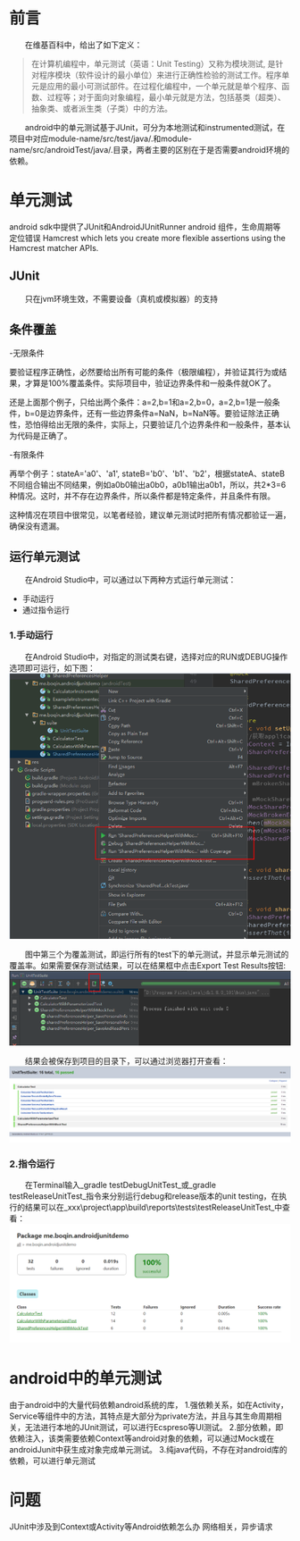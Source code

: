 # 前言
　　在维基百科中，给出了如下定义：
>在计算机编程中，单元测试（英语：Unit Testing）又称为模块测试, 是针对程序模块（软件设计的最小单位）来进行正确性检验的测试工作。程序单元是应用的最小可测试部件。在过程化编程中，一个单元就是单个程序、函数、过程等；对于面向对象编程，最小单元就是方法，包括基类（超类）、抽象类、或者派生类（子类）中的方法。  

　　android中的单元测试基于JUnit，可分为本地测试和instrumented测试，在项目中对应module-name/src/test/java/.和module-name/src/androidTest/java/.目录，两者主要的区别在于是否需要android环境的依赖。
# 单元测试
android sdk中提供了JUnit和AndroidJUnitRunner
android 组件，生命周期等
定位错误
Hamcrest
which lets you create more flexible assertions using the Hamcrest matcher APIs.

## JUnit
　　只在jvm环境生效，不需要设备（真机或模拟器）的支持

## 条件覆盖
-无限条件

要验证程序正确性，必然要给出所有可能的条件（极限编程），并验证其行为或结果，才算是100%覆盖条件。实际项目中，验证边界条件和一般条件就OK了。

还是上面那个例子，只给出两个条件：a=2,b=1和a=2,b=0，a=2,b=1是一般条件，b=0是边界条件，还有一些边界条件a=NaN，b=NaN等。要验证除法正确性，恐怕得给出无限的条件，实际上，只要验证几个边界条件和一般条件，基本认为代码是正确了。

-有限条件

再举个例子：stateA='a0'、'a1', stateB='b0'、'b1'、'b2'，根据stateA、stateB不同组合输出不同结果，例如a0b0输出a0b0，a0b1输出a0b1，所以，共2*3=6种情况。这时，并不存在边界条件，所以条件都是特定条件，并且条件有限。

这种情况在项目中很常见，以笔者经验，建议单元测试时把所有情况都验证一遍，确保没有遗漏。

## 运行单元测试
　　在Android Studio中，可以通过以下两种方式运行单元测试：
- 手动运行
- 通过指令运行

### 1.手动运行
　　在Android Studio中，对指定的测试类右键，选择对应的RUN或DEBUG操作选项即可运行，如下图：
![运行选项](https://github.com/booqin/AndroidJunitDemo/raw/master/capture/run_junit_test0.png)

　　图中第三个为覆盖测试，即运行所有的test下的单元测试，并显示单元测试的覆盖率。如果需要保存测试结果，可以在结果框中点击Export Test Results按钮:
![运行选项](https://github.com/booqin/AndroidJunitDemo/raw/master/capture/run_junit_test1.png)

　　结果会被保存到项目的目录下，可以通过浏览器打开查看：
![运行选项](https://github.com/booqin/AndroidJunitDemo/raw/master/capture/run_junit_test2.png)

### 2.指令运行
　　在Terminal输入_gradle testDebugUnitTest_或_gradle testReleaseUnitTest_指令来分别运行debug和release版本的unit testing，在执行的结果可以在_xxx\project\app\build\reports\tests\testReleaseUnitTest_中查看：
![运行选项](https://github.com/booqin/AndroidJunitDemo/raw/master/capture/run_junit_test3.png)

# android中的单元测试
由于android中的大量代码依赖android系统的库，
1.强依赖关系，如在Activity，Service等组件中的方法，其特点是大部分为private方法，并且与其生命周期相关，无法进行本地的JUnit测试，可以进行Ecspreso等UI测试。
2.部分依赖，即依赖注入，该类需要依赖Context等android对象的依赖，可以通过Mock或在androidJunit中获生成对象完成单元测试。
3.纯java代码，不存在对android库的依赖，可以进行单元测试

# 问题
JUnit中涉及到Context或Activity等Android依赖怎么办
网络相关，异步请求